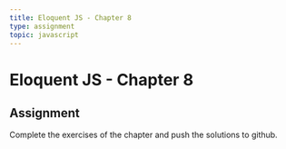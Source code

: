 ```yaml
---
title: Eloquent JS - Chapter 8
type: assignment
topic: javascript
---
```


# Eloquent JS - Chapter 8

## Assignment

Complete the exercises of the chapter and push the solutions to github.
